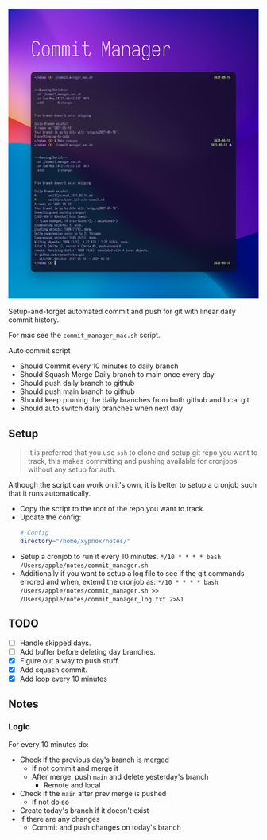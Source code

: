 ![Banner](Banner.png)

Setup-and-forget automated commit and push for git with linear daily commit history.

For mac see the `commit_manager_mac.sh` script.

Auto commit script

- Should Commit every 10 minutes to daily branch
- Should Squash Merge Daily branch to main once every day
- Should push daily branch to github
- Should push main branch to github
- Should keep pruning the daily branches from both github and local git
- Should auto switch daily branches when next day

## Setup

> It is preferred that you use `ssh` to clone and setup git repo you want to track, this makes committing and pushing available for cronjobs without any setup for auth.

Although the script can work on it's own, it is better to setup a cronjob such that it runs automatically.

- Copy the script to the root of the repo you want to track.
- Update the config:
  ```bash
  # Config
  directory="/home/xypnox/notes/"
  ```
- Setup a cronjob to run it every 10 minutes.
  `*/10 * * * * bash /Users/apple/notes/commit_manager.sh`
- Additionally if you want to setup a log file to see if the git commands errored and when, extend the cronjob as:
  `*/10 * * * * bash /Users/apple/notes/commit_manager.sh >> /Users/apple/notes/commit_manager_log.txt 2>&1`

## TODO

- [ ] Handle skipped days.
- [ ] Add buffer before deleting day branches.
- [x] Figure out a way to push stuff.
- [x] Add squash commit.
- [x] Add loop every 10 minutes

## Notes

### Logic

For every 10 minutes do:

- Check if the previous day's branch is merged
  - If not commit and merge it
  - After merge, push `main` and delete yesterday's branch
    - Remote and local
- Check if the `main` after prev merge is pushed
  - If not do so
- Create today's branch if it doesn't exist
- If there are any changes
  - Commit and push changes on today's branch
